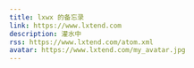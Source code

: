 ```yaml
---
title: lxwx 的备忘录
link: https://www.lxtend.com
description: 灌水中
rss: https://www.lxtend.com/atom.xml
avatar: https://www.lxtend.com/my_avatar.jpg
---
```

